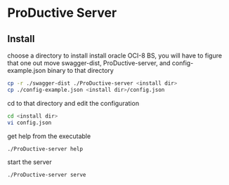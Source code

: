 # ProDuctive Server
## Install
choose a directory to install
install oracle OCI-8 BS, you will have to figure that one out
move swagger-dist, ProDuctive-server, and config-example.json binary to that directory
```bash
cp -r ./swagger-dist ./ProDuctive-server <install dir>
cp ./config-example.json <install dir>/config.json
```
cd to that directory and edit the configuration
```bash
cd <install dir>
vi config.json
```
get help from the executable
```bash
./ProDuctive-server help
```
start the server
```bash
./ProDuctive-server serve
```
